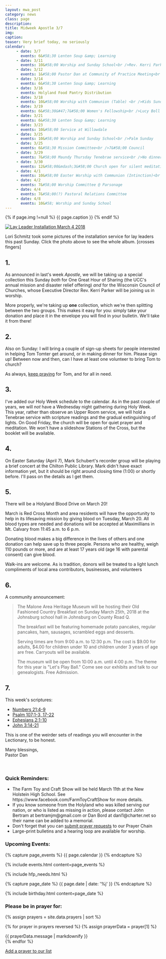 ```yaml
---
layout: mwa_post
category: news
class: page
description:
title: Midweek Apostle 3/7
img: 
caption: 
teaser: Very brief today, no seriously
calendar:
     - date: 3/7
       events: 6&#58;30 Lenten Soup &amp; Learning
     - date: 3/11
       events: 10&#58;00 Worship and Sunday School<br />Rev. Kerri Parker from Wisconsin Council of Churches preaching
     - date: 3/12
       events: 1&#58;00 Pastor Dan at Community of Practice Meeting<br />7&#58;00 Future Building Committee
     - date: 3/14
       events: 6&#58;30 Lenten Soup &amp; Learning
     - date: 3/16
       events: Holyland Food Pantry Distribution
     - date: 3/18
       events: 10&#58;00 Worship with Communion (Table) <br />Kids Sunday! <br />Noisy Sunday!
     - date: 3/19
       events: 6&#58;30&#47;7&#58;00 Women's Fellowship<br />Lucy Boll speaking
     - date: 3/21
       events: 6&#58;30 Lenten Soup &amp; Learning
     - date: 3/23
       events: 10&#58;00 Service at Willowdale
     - date: 3/25
       events: 10&#58;00 Worship and Sunday School<br />Palm Sunday
     - date: 3/25
       events: 6&#58;30 Mission Committee<br />7&#58;00 Council
     - date: 3/29
       events: 7&#58;00 Maundy Thursday Tenebrae service<br />No dinner before service
     - date: 3/30
       events: 12&#58;00&mdash;3&#58;00 Church open for silent meditation
     - date: 4/1
       events: 10&#58;00 Easter Worship with Communion (Intinction)<br />Kids' Sunday!
     - date: 4/2
       events: 7&#58;00 Worship Committee @ Parsonage
     - date: 4/4
       events: 7&#58;00(?) Pastoral Relations Committee
     - date: 4/8
       events: 10&#58; Worship and Sunday School
---
```

{% if page.img !=null %}
<span class="caption">{{ page.caption }}</span>
{% endif %}

<a href="https://flic.kr/s/aHsmc1LGTE"><img src="http://stpaulsmalone.org/img/news/installation030718.jpg" alt="Lay Leader Installation March 4 2018"></a>

Lori Schmitz took some pictures of the installation service for lay leaders this past Sunday. Click the photo above to see the whole album. [crosses fingers]

<!--more-->

## 1.

As announced in last's week <em>Apostle</em>, we will be taking up a special collection this Sunday <em>both</em> for One Great Hour of Sharing (the UCC's annual mission and disaster relief offering) <em>and</em> for the Wisconsin Council of Churches, whose Executive Director Rev. Kerri Parker will be joining us in worship.

More properly, we're taking up <strong>one</strong> collection, which we're then splitting between the two groups. This makes it easy for you: simply take your donation and place it in the envelope you will find in your bulletin. We'll take it from there!

## 2.

Also on Sunday: I will bring a couple of sign-up sheets for people interested in helping Tom Tomter get around, or in making dinner for him. Please sign up! Between now and then, can I have at least one volunteer to bring Tom to church?

As always, <a href="http://www.stpaulsmalone.org/prayer/#add-prayers">keep praying</a> for Tom, and for all in need.

## 3.

I've added our Holy Week schedule to the calendar. As in the past couple of years, we will <em>not</em> have a Wednesday night gathering during Holy Week. This year, rather than observe an Upper Room service, we will hold a Tenebrae service with scripture readings and the gradual extinguishing of lights. On Good Friday, the church will be open for quiet prayer and meditation. We won't have a slideshow Stations of the Cross, but the booklet will be available.

## 4. 

On Easter Saturday (April 7), Mark Schubert's recorder group will be playing a brief concert at the Chilton Public Library. Mark didn't have exact information yet, but it should be right around closing time (1:00) or shortly before. I'll pass on the details as I get them.

## 5.

There will be a Holyland Blood Drive on March 20!
 
March is Red Cross Month and area residents will have the opportunity to help in its lifesaving mission by giving blood on Tuesday, March 20. All blood types are needed and donations will be accepted at Maximillians in Mt. Calvary from 11:45 a.m. to 6 p.m.
 
Donating blood makes a big difference in the lives of others and one donation can help save up to three people. Persons who are healthy, weigh 110 pounds or more, and are at least 17 years old (age 16 with parental consent) can give blood.
 
Walk-ins are welcome. As is tradition, donors will be treated to a light lunch compliments of local area contributors, businesses, and volunteers

## 6.

A community announcement:

<blockquote>
  <p>The Malone Area Heritage Museum will be hosting their Old Fashioned Country Breakfast on Sunday March 25th, 2018 at the Johnsburg school hall in Johnsburg on County Road Q.</p>
  <p>The breakfast will be featuring homemade potato pancakes, regular pancakes, ham, sausages, scrambled eggs and desserts.</p>
  <p>Serving times are from 9:00 a.m. to 12:30 p.m. The cost is $9.00 for adults, $4.00 for children under 10 and children under 3 years of age are free. Carryouts will be available.</p>
  <p>The museum will be open from 10:00 a.m. until 4:00 p.m. The theme for this year is "Let's Play Ball." Come see our exhibits and talk to our genealogists. Free Admission.</p>
</blockquote>

## 7.

This week's scriptures:

<ul>
  <li><a href="http://bible.oremus.org/?ql=387452768">Numbers 21:4-9</a></li>
  <li><a href="http://bible.oremus.org/?ql=387452768">Psalm 107:1-3, 17-22</a></li>
  <li><a href="http://bible.oremus.org/?ql=387452768">Ephesians 2:1-10</a></li>
  <li><a href="http://bible.oremus.org/?ql=387452768">John 3:14-21</a></li>
</ul>

This is one of the weirder sets of readings you will encounter in the Lectionary, to be honest.

<div class="blessings">Many blessings,<br />
Pastor Dan</div>
<br />
<br />
<div class="after-box">

<a class="anchor" id="after" name="after"><h3>Quick Reminders:</h3></a>
<ul>
 <li>The Farm Toy and Craft Show will be held March 11th at the New Holstein High School. See https://www.facebook.com/FarmToyCraftShow for more details.</li>
 <li>If you know someone from the Holyland who was killed serving our nation, or who is listed as missing in action, please contact John Bertram at bertramjm@gmail.com or Dan Bord at danl1@charter.net so their name can be added to a memorial.</li>
 <li>Don't forget that you can <a href="http://www.stpaulsmalone.org/prayer/#add-prayers">submit prayer requests</a> to our Prayer Chain</li>
 <li>Large-print bulletins and a hearing loop are available for worship.</li>
</ul>

<h3>Upcoming Events:</h3>
{% capture page_events %}
{{ page.calendar }}
{% endcapture %}

{% include events.html content=page_events %}

{% include hfp_needs.html %}

{% capture page_date %}
{{ page.date | date: '%j' }}
{% endcapture %}

{% include birthday.html content=page_date %}

<h3>Please be in prayer for:</h3>

<div class="js-comments">
 {% assign prayers = site.data.prayers | sort %}
 
 {% for prayer in prayers reversed %}
  {% assign prayerData = prayer[1] %}

  <article class="prayer mdl-card mdl-shadow--2dp">
       <div class="prayer__message">
        {{ prayerData.message | markdownify }}
       </div> 
</article>
 {% endfor %}
<p><a href="http://www.stpaulsmalone.org/prayer/#add-prayers">Add a prayer to our list</a></p>
</div>

